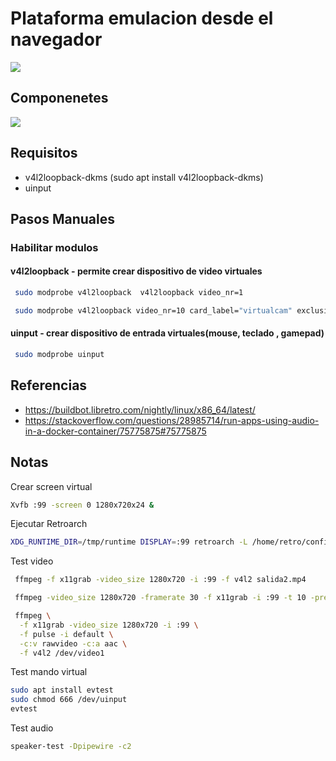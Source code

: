 # Plataforma emulacion desde el navegador
![](/images/ejemplo.jpg)

## Componenetes
![](/images/comunicacion.jpg)
## Requisitos
- v4l2loopback-dkms (sudo apt install v4l2loopback-dkms)
- uinput


## Pasos Manuales 

### Habilitar modulos

#### v4l2loopback - permite crear dispositivo de video virtuales

```bash
 sudo modprobe v4l2loopback  v4l2loopback video_nr=1

 sudo modprobe v4l2loopback video_nr=10 card_label="virtualcam" exclusive_caps=1
```

#### uinput - crear dispositivo de entrada virtuales(mouse, teclado , gamepad)

```bash
 sudo modprobe uinput
```


## Referencias

- https://buildbot.libretro.com/nightly/linux/x86_64/latest/
- https://stackoverflow.com/questions/28985714/run-apps-using-audio-in-a-docker-container/75775875#75775875



## Notas
Crear screen virtual
```bash
Xvfb :99 -screen 0 1280x720x24 &
```
Ejecutar Retroarch
```bash
XDG_RUNTIME_DIR=/tmp/runtime DISPLAY=:99 retroarch -L /home/retro/config/nestopia_libretro.so /home/retro/roms/roms/contra.nes &
```

Test video 
```bash
 ffmpeg -f x11grab -video_size 1280x720 -i :99 -f v4l2 salida2.mp4

 ffmpeg -video_size 1280x720 -framerate 30 -f x11grab -i :99 -t 10 -preset ultrafast -c:v libx264 salida2.mp4

 ffmpeg \
  -f x11grab -video_size 1280x720 -i :99 \
  -f pulse -i default \
  -c:v rawvideo -c:a aac \
  -f v4l2 /dev/video1

```

Test mando virtual
```bash
sudo apt install evtest
sudo chmod 666 /dev/uinput
evtest
```

Test audio

```bash
speaker-test -Dpipewire -c2

```
